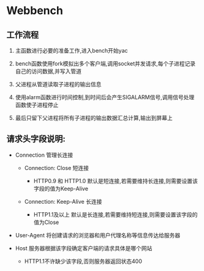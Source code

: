 # Webbench


## 工作流程
1. 主函数进行必要的准备工作,进入bench开始yac

2. bench函数使用fork模拟出多个客户端,调用socket并发请求,每个子进程记录自己的访问数据,并写入管道

3. 父进程从管道读取子进程的输出信息

4. 使用alarm函数进行时间控制,到时间后会产生SIGALARM信号,调用信号处理函数使子进程停止

5. 最后只留下父进程将所有子进程的输出数据汇总计算,输出到屏幕上



## 请求头字段说明:
- Connection 管理长连接

    - Connection: Close       短连接
        - HTTP0.9 和 HTTP1.0 默认是短连接,若需要维持长连接,则需要设置该字段的值为Keep-Alive

    - Connection: Keep-Alive  长连接
        - HTTP1.1及以上 默认是长连接,若需要维持短连接,则需要设置该字段的值为Close

- User-Agent 将创建请求的浏览器和用户代理名称等信息传达给服务器

- Host 服务器根据该字段确定客户端的请求具体是哪个网站

    - HTTP1.1不许缺少该字段,否则服务器返回状态400
